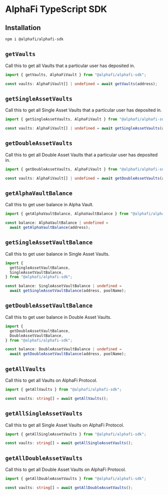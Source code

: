 # AlphaFi TypeScript SDK

## Installation

```bash
npm i @alphafi/alphafi-sdk
```

## `getVaults`

Call this to get all Vaults that a particular user has deposited in.

```typescript
import { getVaults, AlphaFiVault } from "@alphafi/alphafi-sdk";

const vaults: AlphaFiVault[] | undefined = await getVaults(address);
```

## `getSingleAssetVaults`

Call this to get all Single Asset Vaults that a particular user has deposited in.

```typescript
import { getSingleAssetVaults, AlphaFiVault } from "@alphafi/alphafi-sdk";

const vaults: AlphaFiVault[] | undefined = await getSingleAssetVaults(address);
```

## `getDoubleAssetVaults`

Call this to get all Double Asset Vaults that a particular user has deposited in.

```typescript
import { getDoubleAssetVaults, AlphaFiVault } from "@alphafi/alphafi-sdk";

const vaults: AlphaFiVault[] | undefined = await getDoubleAssetVaults(address);
```

## `getAlphaVaultBalance`

Call this to get user balance in Alpha Vault.

```typescript
import { getAlphaVaultBalance, AlphaVaultBalance } from "@alphafi/alphafi-sdk";

const balance: AlphaVaultBalance | undefined =
  await getAlphaVaultBalance(address);
```

## `getSingleAssetVaultBalance`

Call this to get user balance in Single Asset Vaults.

```typescript
import {
  getSingleAssetVaultBalance,
  SingleAssetVaultBalance,
} from "@alphafi/alphafi-sdk";

const balance: SingleAssetVaultBalance | undefined =
  await getSingleAssetVaultBalance(address, poolName);
```

## `getDoubleAssetVaultBalance`

Call this to get user balance in Double Asset Vaults.

```typescript
import {
  getDoubleAssetVaultBalance,
  DoubleAssetVaultBalance,
} from "@alphafi/alphafi-sdk";

const balance: DoubleAssetVaultBalance | undefined =
  await getDoubleAssetVaultBalance(address, poolName);
```

## `getAllVaults`

Call this to get all Vaults on AlphaFi Protocol.

```typescript
import { getAllVaults } from "@alphafi/alphafi-sdk";

const vaults: string[] = await getAllVaults();
```

## `getAllSingleAssetVaults`

Call this to get all Single Asset Vaults on AlphaFi Protocol.

```typescript
import { getAllSingleAssetVaults } from "@alphafi/alphafi-sdk";

const vaults: string[] = await getAllSingleAssetVaults();
```

## `getAllDoubleAssetVaults`

Call this to get all Double Asset Vaults on AlphaFi Protocol.

```typescript
import { getAllDoubleAssetVaults } from "@alphafi/alphafi-sdk";

const vaults: string[] = await getAllDoubleAssetVaults();
```
